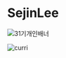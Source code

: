 # SejinLee

![31기개인배너](https://user-images.githubusercontent.com/77267404/193507341-2875e85a-102a-43ac-90ed-392c1031736a.png)


![curri](https://tva1.sinaimg.cn/large/e6c9d24egy1h6m8g413dwj21hc0u0dja.jpg)

